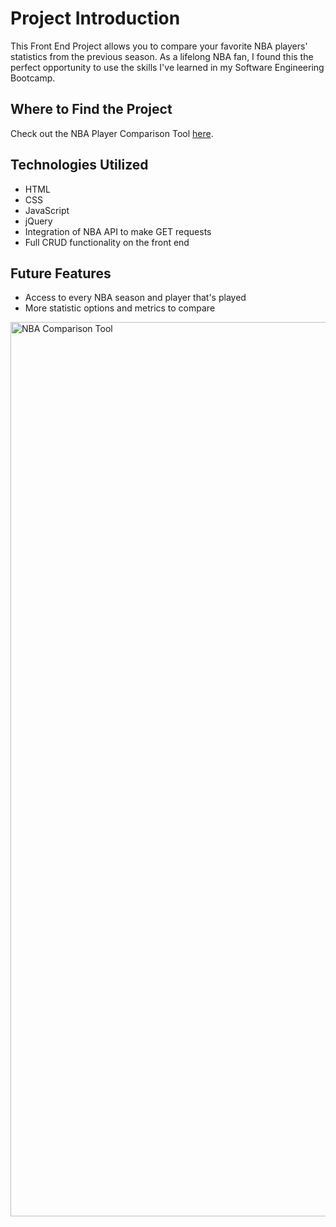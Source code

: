 # Project Introduction

This Front End Project allows you to compare your favorite NBA players' statistics from the previous season. As a lifelong NBA fan, I found this the perfect opportunity to use the skills I've learned in my Software Engineering Bootcamp.

## Where to Find the Project

Check out the NBA Player Comparison Tool [here](https://frontend-project-three.vercel.app).

## Technologies Utilized

- HTML
- CSS
- JavaScript
- jQuery
- Integration of NBA API to make GET requests
- Full CRUD functionality on the front end

## Future Features

- Access to every NBA season and player that's played
- More statistic options and metrics to compare


<img width="1431" alt="NBA Comparison Tool" src="https://github.com/ZenBond/frontend-project/assets/129324376/ec768523-566f-4736-99d3-4c38a4220976">
